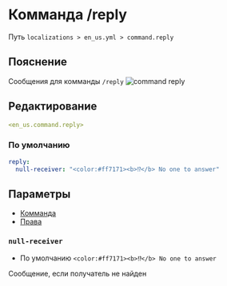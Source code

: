 # Комманда /reply
Путь `localizations > en_us.yml > command.reply`

## Пояснение
Сообщения для комманды `/reply`
![command reply](/commandreply.png)

## Редактирование
```yaml
<en_us.command.reply>
```

### По умолчанию
```yaml
reply:
  null-receiver: "<color:#ff7171><b>⁉</b> No one to answer"
```

## Параметры

- [Комманда](/ru/command/reply/)
- [Права](/ru/permission/command/reply/)

### `null-receiver`
- По умолчанию `<color:#ff7171><b>⁉</b> No one to answer`

Сообщение, если получатель не найден


